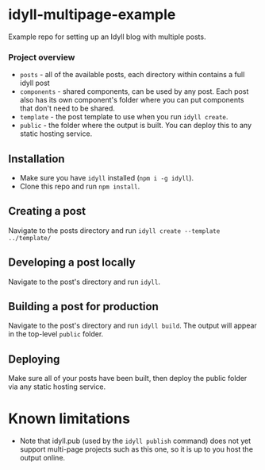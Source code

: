 # idyll-multipage-example
Example repo for setting up an Idyll blog with multiple posts.

### Project overview

- `posts` - all of the available posts, each directory within contains a full idyll post
- `components` - shared components, can be used by any post. Each post also has its own component's folder where you can put components that don't need to be shared.
- `template` - the post template to use when you run `idyll create`.
- `public` - the folder where the output is built. You can deploy this to any static hosting service.

## Installation

- Make sure you have `idyll` installed (`npm i -g idyll`).
- Clone this repo and run `npm install`.

## Creating a post

Navigate to the posts directory and run `idyll create --template ../template/`

## Developing a post locally

Navigate to the post's directory and run `idyll`.

## Building a post for production

Navigate to the post's directory and run `idyll build`. The output will appear in the top-level `public` folder.

## Deploying

Make sure all of your posts have been built, then deploy the public folder via any static hosting service.


# Known limitations

- Note that idyll.pub (used by the `idyll publish` command) does not yet support multi-page projects such as this one, so it is up to you host the output online.